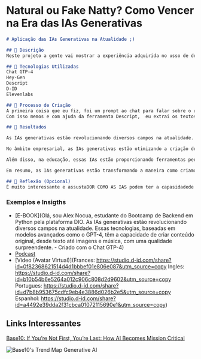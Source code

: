 # Natural ou Fake Natty? Como Vencer na Era das IAs Generativas



```markdown
# Aplicação das IAs Generativas na Atualidade ;)

## 📒 Descrição
Neste projeto a gente vai mostrar a experiência adquirida no usso de deiferntes IAs Gerativas, testando algumas delas e conheciando a sua grande usabilidade no mundo.

## 🤖 Tecnologias Utilizadas
Chat GTP-4
Hey-Gen
Descript
D-ID
Elevenlabs

## 🧐 Processo de Criação
A primeira coisa que eu fiz, foi um prompt ao chat para falar sobre o usa das IAs Geartivas na Actualidade, e com I-ID gerei meu propio Avatar com quatro exeplos falando em os idiomas frances, portugues, espanhol e ingles.
Com isso memos e com ajuda da ferramenta Descript,  eu extrai os textos do video.

## 🚀 Resultados

As IAs generativas estão revolucionando diversos campos na atualidade. Essas tecnologias, baseadas em modelos avançados como o GPT-4, têm a capacidade de criar conteúdo original, desde texto até imagens e música, com uma qualidade surpreendente.

No âmbito empresarial, as IAs generativas estão otimizando a criação de conteúdo publicitário e de marketing, gerando descrições de produtos, artigos de blog e campanhas completas de maneira eficiente. No setor de saúde, são utilizadas para criar modelos preditivos e gerar dados sintéticos que ajudam na pesquisa e desenvolvimento de tratamentos.

Além disso, na educação, essas IAs estão proporcionando ferramentas personalizadas de aprendizado, adaptando o conteúdo educativo às necessidades individuais de cada estudante. A capacidade dessas IAs de entender e gerar linguagem natural também está melhorando a interação humano-computador, facilitando a criação de assistentes virtuais mais sofisticados e eficazes.

Em resumo, as IAs generativas estão transformando a maneira como criamos e consumimos conteúdo, trazendo novas oportunidades e desafios em múltiplas indústrias.

## 💭 Reflexão (Opcional)
É muito interessante e assustaDOR COMO AS IAS podem ter a capasidadede criar conteudo falso suplantando a nossa identidade, opinho que o usso destas tecnologias tem que ser de usso cuidadoso, ja que com elas podem-se suplantar as identidades das pessoas para finais de maldade. 
```

### Exemplos e Insigths

- [E-BOOK](Olá, sou Alex Nocua, estudante do Bootcamp de Backend em Python pela plataforma DIO. As IAs generativas estão revolucionando diversos campos na atualidade. Essas tecnologias, baseadas em modelos avançados como o GPT-4, têm a capacidade de criar conteúdo original, desde texto até imagens e música, com uma qualidade surpreendente. - Criado com o Chat GTP-4)
- [Podcast](/exemplos)
- [Vídeo (Avatar Virtual)](Frances: https://studio.d-id.com/share?id=0f82368621514d4d1bbbef01e806e087&utm_source=copy
Ingles: https://studio.d-id.com/share?id=b10b54b6e5264a012c906c808d2d9602&utm_source=copy
Portugues: https://studio.d-id.com/share?id=d7b8b953675cdfc9eb4e3886d026b2e5&utm_source=copy
Espanhol: https://studio.d-id.com/share?id=a4492e39dda2f31cbca01072115690e1&utm_source=copy)

## Links Interessantes

[Base10: If You’re Not First, You’re Last: How AI Becomes Mission Critical](https://base10.vc/post/generative-ai-mission-critical/)

![Base10's Trend Map Generative AI](https://github.com/digitalinnovationone/lab-natty-or-not/assets/730492/f4df26e8-f8f7-4419-8252-c69d73ea930c)
